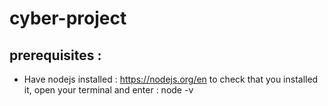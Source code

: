 # cyber-project

## prerequisites :

- Have nodejs installed : https://nodejs.org/en
to check that you installed it, open your terminal and enter :
node -v 

